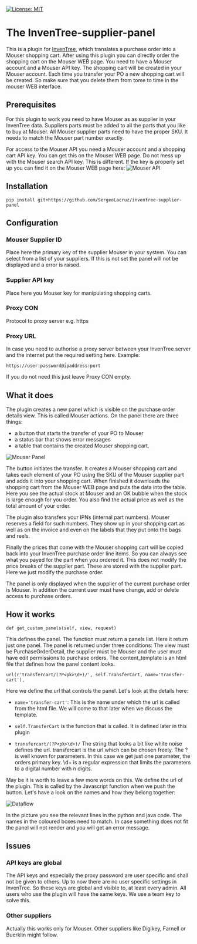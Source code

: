 [![License: MIT](https://img.shields.io/badge/License-MIT-yellow.svg)](https://opensource.org/licenses/MIT)

# The InvenTree-supplier-panel

This is a plugin for [InvenTree](https://inventree.org), which translates a purchase order
into a Mouser shopping cart. After using this plugin you can directly order the shopping
cart on the Mouser WEB page. You need to have a Mouser account and a Mouser API key. 
The shopping cart will be created in your Mouser account. Each time you transfer your PO
a new shopping cart will be created. So make sure that you delete them from tome to time in
the mouser WEB interface.

## Prerequisites

For this plugin to work you need to have Mouser as as supplier in your InvenTree data.
Suppliers parts must be added to all the parts that you like to buy at Mouser. All Mouser supplier
parts need to have the proper SKU. It needs to match the Mouser part number exactly.

For access to the Mouser API you need a Mouser account and a shopping cart API key. 
You can get this on the Mouser WEB page. Do not mess up with the Mouser search API
key. This is different. If the key is properly set up you can find it on the Mouser 
WEB page here:
![Mouser API](https://github.com/SergeoLacruz/inventree-supplier-panel/blob/master/pictures/mouser_api.png)

## Installation

```
pip install git+https://github.com/SergeoLacruz/inventree-supplier-panel
```

## Configuration 
### Mouser Supplier ID
Place here the primary key of the supplier Mouser in your system. You can select from a list of
your suppliers. If this is not set the panel will not be displayed and a error is raised.

### Supplier API key
Place here you Mouser key for manipulating shopping carts. 

### Proxy CON
Protocol to proxy server e.g. https

### Proxy URL
In case you need to authorise a proxy server between your InvenTree server and the internet
put the required setting here. Example:

```
https://user:password@ipaddress:port
```

If you do not need this just leave Proxy CON empty. 

## What it does

The plugin creates a new panel which is visible on the purchase order details view. 
This is called Mouser actions. On the panel there are three things: 

- a button that starts the transfer of your PO to Mouser
- a status bar that shows error messages
- a table that contains the created Mouser shopping cart. 

![Mouser Panel](https://github.com/SergeoLacruz/inventree-supplier-panel/blob/master/pictures/mouser_panel.png)

The button initiates the transfer. It creates a Mouser shopping cart and takes each element of your PO using the SKU of
the Mouser supplier part and adds it into your shopping cart. When finished it downloads
the shopping cart from the Mouser WEB page and puts the data into the table. Here you see
the actual stock at Mouser and an OK bubble when the stock is large enough for you order. 
You also find the actual price as well as the total amount of your order. 

The plugin also transfers your IPNs (internal part numbers). Mouser reserves a field 
for such numbers. They show up in your shopping cart as well as on the invoice and even
on the labels that they put onto the bags and reels. 

Finally the prices that come with the Mouser shopping cart will be copied back into your
InvenTree purchase order line items. So you can always see what you payed for the part when
you ordered it. This does not modify the price breaks of the supplier part. These are stored
with the supplier part. Here we just modify the purchase order. 

The panel is only displayed when the supplier of the current purchase order is Mouser.
In addition the current user must have change, add or delete access to purchase orders. 

## How it works

```
def get_custom_panels(self, view, request)
```

This defines the panel. The function must return a panels list. Here it return just one 
panel. The panel is returned under three conditions: The view must be PurchaseOrderDetail, 
the supplier must be Mouser and the user must have edit permissions to purchase orders. 
The content_template is an html file that defines how the panel content looks. 

```
url(r'transfercart/(?P<pk>\d+)/', self.TransferCart, name='transfer-cart'),
```
Here we define the url that controls the panel. Let's look at the details here:

- ```name='transfer-cart'```: This is the name under which the url is called from the html file. We will
come to that later when we discuss the template. 

- ```self.TransferCart``` is the function that is called. It is defined later in this plugin

- ```transfercart/(?P<pk>\d+)/``` The string that looks a bit like white noise defines the url. transfercart
is the url which can be chosen freely. The ? is well known for parameters. In this case we get just one 
parameter, the orders primary key. \d+ is a regular expression that limits the parameters to a digital
number with n digits. 

May be it is worth to leave a few more words on this. We define the url of the plugin. This is called by the Javascript
function when we push the button. Let's have a look on the names and how they belong together:

![Dataflow](https://github.com/SergeoLacruz/inventree-supplier-panel/blob/master/pictures/plugin_dataflow.png)

In the picture you see the relevant lines in the python and java code. The names in the coloured boxes need to match. 
In case something does not fit the panel will not render and you will get an error message. 

## Issues

### API keys are global
The API keys and especially the proxy password are user specific and shall not be given to 
others. Up to now there are no user specific settings in InvenTree. So these keys are global
and visible to, at least every admin. All users who use the plugin will have the same
keys. We use a team key to solve this.

### Other suppliers
Actually this works only for Mouser. Other suppliers like Digikey, Farnell or Buerklin
might follow. 

